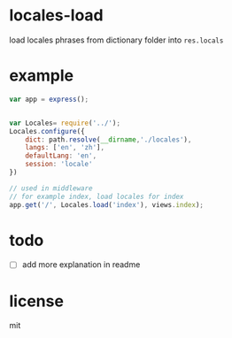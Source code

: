 # locales-load
load locales phrases from dictionary folder into `res.locals`

# example
``` javascript
var app = express();


var Locales= require('../');
Locales.configure({ 
	dict: path.resolve(__dirname,'./locales'), 
	langs: ['en', 'zh'], 
	defaultLang: 'en',
	session: 'locale'
})

// used in middleware
// for example index, load locales for index
app.get('/', Locales.load('index'), views.index);
```

# todo
- [ ] add more explanation in readme

# license
mit
